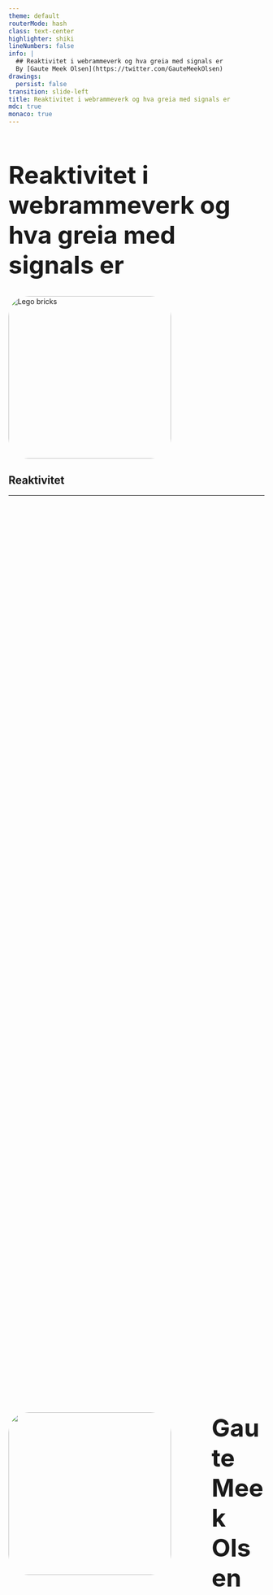 ```yaml
---
theme: default
routerMode: hash
class: text-center
highlighter: shiki
lineNumbers: false
info: |
  ## Reaktivitet i webrammeverk og hva greia med signals er
  By [Gaute Meek Olsen](https://twitter.com/GauteMeekOlsen)
drawings:
  persist: false
transition: slide-left
title: Reaktivitet i webrammeverk og hva greia med signals er
mdc: true
monaco: true
---
```


<h1 class="translate-y-30px">Reaktivitet i webrammeverk og hva greia med signals er</h1>

<img src="/bricks.svg" alt="Lego bricks" class="scale-70 translate-y-30px">

<h2 class="scale-80 translate-x--228px translate-y--190px c-black">Reaktivitet</h2>

---

<div class="row">
  <img src="/gaute.jpg">
  <div class="column">
    <h1>Gaute Meek Olsen</h1>
    <Capra/>
  </div>
</div>

<style>
.row{
  display: flex;
  justify-content: center;
  align-items: center;
  height: 100%;
  gap: 5rem;
}

.column{
  display: flex;
  flex-direction: column;
  justify-content: center;
}

img{
  height: 320px;
  border-radius: 40px;
}

h1{
  font-size: 3rem;
}
</style>

---

# Regneark

<SpreadSheet />

---
src: ./pages/signals.md
---
---
transition: fade
---

# Reaktivitet tabell

|                                            | <logos-react class="text-5xl"/> | <logos-svelte-icon class="text-5xl svelte"/> | <logos-vue class="text-5xl"/> | <logos-solidjs-icon class="text-5xl"/>   | <logos-preact class="text-5xl"/>   | <logos-angular-icon class="text-5xl"/>   | <logos-svelte-icon class="text-5xl svelte"/> |
| ------------------------------------------ | ------------------------------- | -------------------------------------------- | ----------------------------- | ---------------------------------------- | ---------------------------------- | ---------------------------------------- | -------------------------------------------- |
| mutable vs immutable API                   |                                 |                                              |                               |                                          |                                    |                                          |                                              |
| State er alltid i sync                     |                                 |                                              |                               |                                          |                                    |                                          |                                              |
| Re-render                                  |                                 |                                              |                               |                                          |                                    |                                          |                                              |
| Fungerer utenfor komponenten               |                                 |                                              |                               |                                          |                                    |                                          |                                              |
| Fungerer utenfor rammeverk                 |                                 |                                              |                               |                                          |                                    |                                          |                                              |

<style>
.svelte {
  outline: 1px dashed red;
}
</style>

---

# Reaktivitet tabell

|                                            | <logos-react class="text-5xl"/> | <logos-vue class="text-5xl"/> | <logos-solidjs-icon class="text-5xl"/>   | <logos-preact class="text-5xl"/>   | <logos-angular-icon class="text-5xl"/>   | <logos-svelte-icon class="text-5xl"/> |
| ------------------------------------------ | ------------------------------- | ----------------------------- | ---------------------------------------- | ---------------------------------- | ---------------------------------------- | ------------------------------------- |
| mutable vs immutable API                   |                                 |                               |                                          |                                    |                                          |                                       |
| State er alltid i sync                     |                                 |                               |                                          |                                    |                                          |                                       |
| Re-render                                  |                                 |                               |                                          |                                    |                                          |                                       |
| Fungerer utenfor komponenten               |                                 |                               |                                          |                                    |                                          |                                       |
| Fungerer utenfor rammeverk                 |                                 |                               |                                          |                                    |                                          |                                       |

---

<Counter />

---
src: ./pages/react.md
---

---
src: ./pages/vue.md
---

---
src: ./pages/solid.md
---

---
src: ./pages/preact.md
---

---
src: ./pages/angular.md
---

---
src: ./pages/svelte5.md
---
---

# Reaktivitet API

|                              | <logos-react class="text-5xl"/> | <logos-vue class="text-5xl"/> | <logos-solidjs-icon class="text-5xl"/> | <logos-preact class="text-5xl"/> | <logos-angular-icon class="text-5xl"/> | <logos-svelte-icon class="text-5xl"/> |
| -----------------------------| ------------------------------- | ----------------------------- | -------------------------------------- | -------------------------------- | -------------------------------------- | ------------------------------------- |
| State                        | `useState`                      | `ref`/`reactive`              | `createSignal`                         | `signal`                         | `signal`                               | `$state`                              |
| Beregnet tilstand            | `useMemo`                       | `computed`                    | `() => `                               | `computed`                       | `computed`                             | `$derived`                            |
| Effekt                       | `useEffect`                     | `watchEffect`                 | `createEffect`                         | `effect`                         | `effect`                               | `$effect`                             |

<style>
table {
  scale: 0.9;
  translate: -46px 0;
}
</style>

<!--
Sje så likt det e da! Koffer driv vi med, "vi må velg rammeverk X fordi det e kun det folk har erfaring med" osv... 
Hvis man kan nå i et rammeverk, klarer man det i et anna.
Men det er jo mer te et rammeverk enn kun reaktivitet, ska sies.
-->

---

# Reaktivitet tabell

|                              | <logos-react class="text-5xl"/>                | <logos-vue class="text-5xl"/>                       | <logos-solidjs-icon class="text-5xl"/>               | <logos-preact class="text-5xl"/>                     | <logos-angular-icon class="text-5xl"/>              | <logos-svelte-icon class="text-5xl"/>                |
| -----------------------------| ---------------------------------------------- | --------------------------------------------------- | ---------------------------------------------------- | ---------------------------------------------------- | --------------------------------------------------- | ---------------------------------------------------- |
| mutable vs immutable API     | Immutable                                      | Mutable                                             | Immutable                                            | Mutable                                              | Immutable                                           | Mutable                                              |
| State er alltid i sync       | <emojione-cross-mark-button class="text-2xl"/> | <emojione-white-heavy-check-mark class="text-2xl"/> | <emojione-white-heavy-check-mark class="text-2xl"/>  | <emojione-white-heavy-check-mark class="text-2xl"/>  | <emojione-white-heavy-check-mark class="text-2xl"/> | <emojione-white-heavy-check-mark class="text-2xl"/>  |
| Re-render                    | <noto-deciduous-tree class="text-2xl"/>        | <openmoji-puzzle-piece class="text-3xl"/>           | <material-symbols-jump-to-element class="text-3xl"/> | <material-symbols-jump-to-element class="text-3xl"/> | <noto-deciduous-tree class="text-2xl"/>             | <material-symbols-jump-to-element class="text-3xl"/> |
| Fungerer utenfor komponenten | <emojione-cross-mark-button class="text-2xl"/> | <emojione-white-heavy-check-mark class="text-2xl"/> | <emojione-white-heavy-check-mark class="text-2xl"/>  | <emojione-white-heavy-check-mark class="text-2xl"/>  | <openmoji-palm-down-hand class="text-2xl"/>(2/3)    | <emojione-white-heavy-check-mark class="text-2xl"/>  |
| Fungerer utenfor rammeverk   | <emojione-cross-mark-button class="text-2xl"/> | <emojione-white-heavy-check-mark class="text-2xl"/> | <openmoji-palm-down-hand class="text-2xl"/>          | <emojione-white-heavy-check-mark class="text-2xl"/>  | <openmoji-palm-down-hand class="text-2xl"/>(2/3)    | <emojione-cross-mark-button class="text-2xl"/>       |

---
layout: center
---

# Takk for mæ!